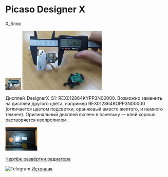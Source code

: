 # Picaso Designer X

X_блок

<p float="left">
  <img src="./img/1_X_блок_0.jpg" width=49"%" title="X_блок_0"/>
  <img src="./img/1_X_блок_1.jpg" width="49%" title="X_блок_1"/> 
</p>



Дисплей_DesignerX_S1: REX012864KYPP3N00000. Возможно заменить на дисплей другого цвета, например REX012864KOPP3N00000 (отличается цветом подсветки, оранжевый вместо желтого, и немного темнее). Оригинальный дисплей вклеен в панельку — клей хорошо растворяется изопропилом.

<p float="left">
  <img src="./img/Дисплей_DesignerX.jpg" width=99"%" title="Дисплей_DesignerX"/>
</p>


[Чертёж развёртки радиатора](./DX_Радиатор.sldprt)

<picture><source media="(prefers-color-scheme: dark)" srcset="https://cdn.simpleicons.org/telegram/white"> <source media="(prefers-color-scheme: light)" srcset="https://cdn.simpleicons.org/telegram/black"> <img src="https://cdn.simpleicons.org/telegram/.svg" alt="Telegram" alight=left height="20" width="20"></picture> [Источник](https://t.me/Picaso3dUnofficial/292883)